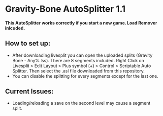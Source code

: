 # Gravity-Bone AutoSplitter 1.1
#### This AutoSplitter works correctly if you start a new game. Load Remover inlcuded.
## How to set up:
* After downloading livesplit you can open the uploaded splits (Gravity Bone - Any%.lss). There are 8 segments included. Right Click on Livesplit > Edit Layout > Plus symbol (+) > Control > Scriptable Auto Splitter. Then select the .asl file downloaded from this repository.
* You can disable the splitting for every segments except for the last one.
## Current Issues:
* Loading/reloading a save on the second level may cause a segment split.

